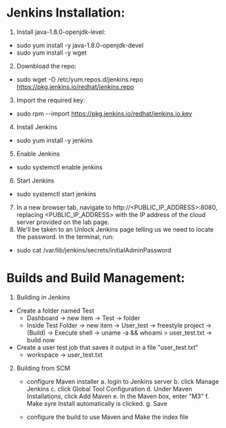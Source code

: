# Jenkins Installation:
1.  Install java-1.8.0-openjdk-level:
- sudo yum install -y java-1.8.0-openjdk-devel
- sudo yum install -y wget
2. Downbload the repo:
- sudo wget -O /etc/yum.repos.d/jenkins.repo https://pkg.jenkins.io/redhat/jenkins.repo
3. Import the required key:
- sudo rpm --import https://pkg.jenkins.io/redhat/jenkins.io.key
4. Install Jenkins
- sudo yum install -y jenkins
5. Enable Jenkins
- sudo systemctl enable jenkins
6. Start Jenkins
- sudo systemctl start jenkins
7. In a new browser tab, navigate to http://<PUBLIC_IP_ADDRESS>:8080, replacing <PUBLIC_IP_ADDRESS> with the IP address of the cloud server provided on the lab page.
8. We'll be taken to an Unlock Jenkins page telling us we need to locate the password. In the terminal, run:
- sudo cat /var/lib/jenkins/secrets/initialAdminPassword

# Builds and Build Management: 
1. Building in Jenkins
- Create a folder named Test
    - Dashboard -> new item -> Test -> folder 
    - Inside Test Folder -> new item -> User_test -> freestyle project -> (Build) -> Execute shell -> uname -a && whoami > user_test.txt -> build now
- Create a user test job that saves it output in a file "user_test.txt" 
    - workspace -> user_test.txt
2. Building from SCM
    - configure Maven installer
        a. login to Jenkins server
        b. click Manage Jenkins
        c. click Global Tool Configuration
        d. Under Maven Installations, click Add Maven
        e. In the Maven box, enter "M3"
        f. Make syre Install automatically is clicked. 
        g. Save
 

    - configure the build to use Maven and Make the index file